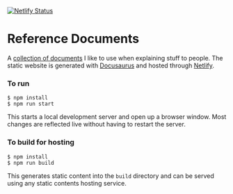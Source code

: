 [![Netlify Status](https://api.netlify.com/api/v1/badges/aa0f555e-a76b-43be-b829-2d46e9f072c8/deploy-status)](https://app.netlify.com/sites/reference-documents/deploys)

# Reference Documents

A [collection of documents](https://reference-documents.netlify.app/docs) I like to use when explaining stuff to people. The static website is generated with [Docusaurus](https://v2.docusaurus.io/) and hosted through [Netlify](https://www.netlify.com/).

### To run

```
$ npm install
$ npm run start
```

This starts a local development server and open up a browser window. Most changes are reflected live without having to restart the server.

### To build for hosting

```
$ npm install
$ npm run build
```

This generates static content into the `build` directory and can be served using any static contents hosting service.
